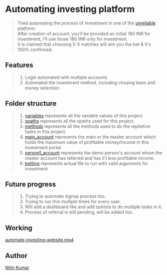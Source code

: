 # Automating investing platform

> Tried automating the process of investment in one of the [unreliable](https://a.dff889.top/) platform.  
> After creation of account, you'll be provided an initial 180 INR for investment, I'll use those 180 INR only for investment.  
> It is claimed that choosing 5-5 matches will win you the bet & it's 100% confirmed.

## Features 

> 1. Login automated with multiple accounts.  
> 2. Automated the investment method, including chosing team and money selection.

## Folder structure

> 1. [variables](assets/variables.py) represents all the variable values of this project.
> 2. [xpaths](assets/xpaths.py) represents all the xpaths used for this project.  
> 3. [methods](assets/methods.py) represents all the methods used to do the repitetive tasks in this project.  
> 4. [main_account](accounts_betting/main_account.py) represents the main or the master account which holds the maximum value of profitable money/income in this investment portal.  
> 5. [person1_account](accounts_betting/person1_account.py) represents the demo person's account whom the master account has referred and has li'l less profitable income.
> 6. [betting](betting.py) represents actual file to run with valid arguments for investment  

## Future progress

> 1. Trying to automate signup process too.  
> 2. Trying to run this multiple times for every user.  
> 3. Will add a dashboard like and add options to do multiple tasks in it.  
> 4. Process of referral is still pending, will be added too.  

## Working

[automate-investing-website.mp4](automate-investing-website.mp4)

## Author

[Nitin Kumar](https://linkedin.com/in/nitin30kumar/)
